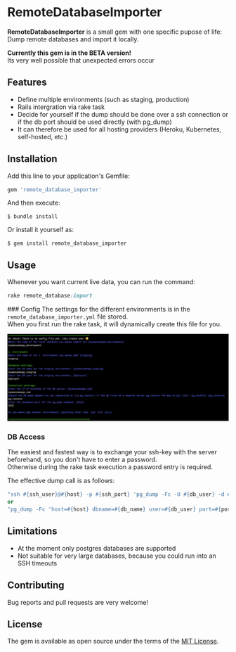 # RemoteDatabaseImporter
**RemoteDatabaseImporter** is a small gem with one specific pupose of life: Dump remote databases and import it locally.

**Currently this gem is in the BETA version!**  
Its very well possible that unexpected errors occur

## Features
- Define multiple environments (such as staging, production)
- Rails intergration via rake task
- Decide for yourself if the dump should be done over a ssh connection or if the db port should be used directly (with pg_dump)
- It can therefore be used for all hosting providers (Heroku, Kubernetes, self-hosted, etc.)

## Installation

Add this line to your application's Gemfile:

```ruby
gem 'remote_database_importer'
```

And then execute:

    $ bundle install

Or install it yourself as:

    $ gem install remote_database_importer

## Usage
Whenever you want current live data, you can run the command:

```ruby
rake remote_database:import
```

### Config
The settings for the different environments is in the `remote_database_importer.yml` file stored.  
When you first run the rake task, it will dynamically create this file for you.


![asdf](readme_images/config_sample.png)

### DB Access
The easiest and fastest way is to exchange your ssh-key with the server beforehand, so you don't have to enter a password.  
Otherwise during the rake task execution a password entry is required.

The effective dump call is as follows:
```ruby
"ssh #{ssh_user}@#{host} -p #{ssh_port} 'pg_dump -Fc -U #{db_user} -d #{db_name} -h localhost -C' > #{db_dump_location}"
or
"pg_dump -Fc 'host=#{host} dbname=#{db_name} user=#{db_user} port=#{postgres_port}' > #{db_dump_location}"
```

## Limitations
- At the moment only postgres databases are supported
- Not suitable for very large databases, because you could run into an SSH timeouts

## Contributing

Bug reports and pull requests are very welcome!

## License

The gem is available as open source under the terms of the [MIT License](https://opensource.org/licenses/MIT).
